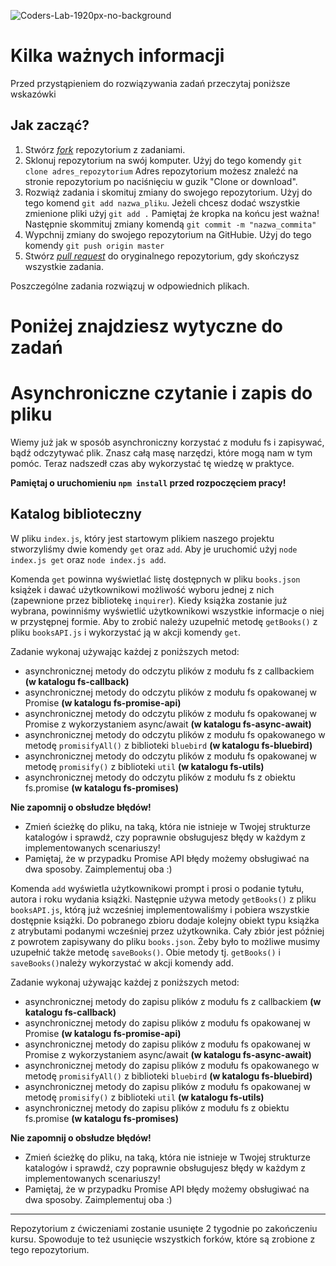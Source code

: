 ![Coders-Lab-1920px-no-background](https://user-images.githubusercontent.com/152855/73064373-5ed69780-3ea1-11ea-8a71-3d370a5e7dd8.png)

# Kilka ważnych informacji

Przed przystąpieniem do rozwiązywania zadań przeczytaj poniższe wskazówki

## Jak zacząć?

1. Stwórz [*fork*](https://guides.github.com/activities/forking/) repozytorium z zadaniami.
2. Sklonuj repozytorium na swój komputer. Użyj do tego komendy `git clone adres_repozytorium`
Adres repozytorium możesz znaleźć na stronie repozytorium po naciśnięciu w guzik "Clone or download".
3. Rozwiąż zadania i skomituj zmiany do swojego repozytorium. Użyj do tego komend `git add nazwa_pliku`.
Jeżeli chcesz dodać wszystkie zmienione pliki użyj `git add .` 
Pamiętaj że kropka na końcu jest ważna!
Następnie skommituj zmiany komendą `git commit -m "nazwa_commita"`
4. Wypchnij zmiany do swojego repozytorium na GitHubie.  Użyj do tego komendy `git push origin master`
5. Stwórz [*pull request*](https://help.github.com/articles/creating-a-pull-request) do oryginalnego repozytorium, gdy skończysz wszystkie zadania.

Poszczególne zadania rozwiązuj w odpowiednich plikach.

# Poniżej znajdziesz wytyczne do zadań

# Asynchroniczne czytanie i zapis do pliku

Wiemy już jak w sposób asynchroniczny korzystać z modułu fs i zapisywać, bądź odczytywać plik. Znasz całą masę narzędzi, które mogą nam w tym pomóc. Teraz nadszedł czas aby wykorzystać tę wiedzę w praktyce.

**Pamiętaj o uruchomieniu `npm install` przed rozpoczęciem pracy!**

## Katalog biblioteczny

W pliku `index.js`, który jest startowym plikiem naszego projektu stworzyliśmy dwie komendy `get` oraz `add`. Aby je uruchomić użyj `node index.js get` oraz `node index.js add`.

Komenda `get` powinna wyświetlać listę dostępnych w pliku `books.json` książek i dawać użytkownikowi możliwość wyboru jednej z nich (zapewnione przez bibliotekę `inquirer`). Kiedy książka zostanie już wybrana, powinniśmy wyświetlić użytkownikowi wszystkie informacje o niej w przystępnej formie. Aby to zrobić należy uzupełnić metodę `getBooks()` z pliku `booksAPI.js` i wykorzystać ją w akcji komendy `get`.

Zadanie wykonaj używając każdej z poniższych metod:
* asynchronicznej metody do odczytu plików z modułu fs z callbackiem **(w katalogu fs-callback)**
* asynchronicznej metody do odczytu plików z modułu fs opakowanej w Promise **(w katalogu fs-promise-api)**
* asynchronicznej metody do odczytu plików z modułu fs opakowanej w Promise z wykorzystaniem async/await **(w katalogu fs-async-await)**
* asynchronicznej metody do odczytu plików z modułu fs opakowanego w metodę `promisifyAll()` z biblioteki `bluebird` **(w katalogu fs-bluebird)**
* asynchronicznej metody do odczytu plików z modułu fs opakowanej w metodę `promisify()` z biblioteki `util` **(w katalogu fs-utils)**
* asynchronicznej metody do odczytu plików z modułu fs z obiektu fs.promise **(w katalogu fs-promises)**

**Nie zapomnij o obsłudze błędów!**
* Zmień ścieżkę do pliku, na taką, która nie istnieje w Twojej strukturze katalogów i sprawdź, czy poprawnie obsługujesz błędy w każdym z implementowanych scenariuszy!
* Pamiętaj, że w przypadku Promise API błędy możemy obsługiwać na dwa sposoby. Zaimplementuj oba :)

Komenda `add` wyświetla użytkownikowi prompt i prosi o podanie tytułu, autora i roku wydania książki. Następnie używa metody `getBooks()` z pliku `booksAPI.js`, którą już wcześniej implementowaliśmy i pobiera wszystkie dostępnie książki. Do pobranego zbioru dodaje kolejny obiekt typu książka z atrybutami podanymi wcześniej przez użytkownika. Cały zbiór jest później z powrotem zapisywany do pliku `books.json`. Żeby było to możliwe musimy uzupełnić także metodę `saveBooks()`. Obie metody tj. `getBooks()` i `saveBooks()`należy wykorzystać w akcji komendy add.

Zadanie wykonaj używając każdej z poniższych metod:
* asynchronicznej metody do zapisu plików z modułu fs z callbackiem **(w katalogu fs-callback)**
* asynchronicznej metody do zapisu plików z modułu fs opakowanej w Promise **(w katalogu fs-promise-api)**
* asynchronicznej metody do zapisu plików z modułu fs opakowanej w Promise z wykorzystaniem async/await **(w katalogu fs-async-await)**
* asynchronicznej metody do zapisu plików z modułu fs opakowanego w metodę `promisifyAll()` z biblioteki `bluebird` **(w katalogu fs-bluebird)**
* asynchronicznej metody do zapisu plików z modułu fs opakowanej w metodę `promisify()` z biblioteki `util` **(w katalogu fs-utils)**
* asynchronicznej metody do zapisu plików z modułu fs z obiektu fs.promise **(w katalogu fs-promises)**

**Nie zapomnij o obsłudze błędów!**
* Zmień ścieżkę do pliku, na taką, która nie istnieje w Twojej strukturze katalogów i sprawdź, czy poprawnie obsługujesz błędy w każdym z implementowanych scenariuszy!
* Pamiętaj, że w przypadku Promise API błędy możemy obsługiwać na dwa sposoby. Zaimplementuj oba :)

---

Repozytorium z ćwiczeniami zostanie usunięte 2 tygodnie po zakończeniu kursu. Spowoduje to też usunięcie wszystkich forków, które są zrobione z tego repozytorium.

